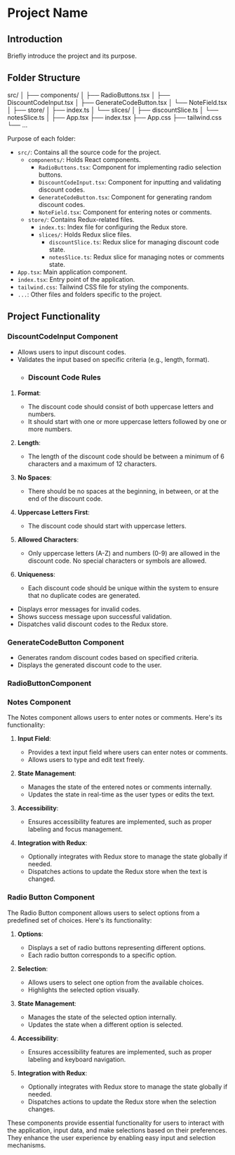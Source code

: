 # Project Name

## Introduction
Briefly introduce the project and its purpose.

## Folder Structure
src/
│
├── components/
│   ├── RadioButtons.tsx
│   ├── DiscountCodeInput.tsx
│   ├── GenerateCodeButton.tsx
│   └── NoteField.tsx
│
├── store/
│   ├── index.ts
│   └── slices/
│       ├── discountSlice.ts
│       └── notesSlice.ts
│
├── App.tsx
├── index.tsx
├── App.css
├── tailwind.css
└── ...

Purpose of each folder:

- `src/`: Contains all the source code for the project.
  - `components/`: Holds React components.
    - `RadioButtons.tsx`: Component for implementing radio selection buttons.
    - `DiscountCodeInput.tsx`: Component for inputting and validating discount codes.
    - `GenerateCodeButton.tsx`: Component for generating random discount codes.
    - `NoteField.tsx`: Component for entering notes or comments.
  - `store/`: Contains Redux-related files.
    - `index.ts`: Index file for configuring the Redux store.
    - `slices/`: Holds Redux slice files.
      - `discountSlice.ts`: Redux slice for managing discount code state.
      - `notesSlice.ts`: Redux slice for managing notes or comments state.
- `App.tsx`: Main application component.
- `index.tsx`: Entry point of the application.
- `tailwind.css`: Tailwind CSS file for styling the components.
- `...`: Other files and folders specific to the project.

## Project Functionality

### DiscountCodeInput Component
- Allows users to input discount codes.
- Validates the input based on specific criteria (e.g., length, format).
  - ### Discount Code Rules

1. **Format**:
   - The discount code should consist of both uppercase letters and numbers.
   - It should start with one or more uppercase letters followed by one or more numbers.

2. **Length**:
   - The length of the discount code should be between a minimum of 6 characters and a maximum of 12 characters.

3. **No Spaces**:
   - There should be no spaces at the beginning, in between, or at the end of the discount code.

4. **Uppercase Letters First**:
   - The discount code should start with uppercase letters.

5. **Allowed Characters**:
   - Only uppercase letters (A-Z) and numbers (0-9) are allowed in the discount code. No special characters or symbols are allowed.

6. **Uniqueness**:
   - Each discount code should be unique within the system to ensure that no duplicate codes are generated.
- Displays error messages for invalid codes.
- Shows success message upon successful validation.
- Dispatches valid discount codes to the Redux store.

### GenerateCodeButton Component
- Generates random discount codes based on specified criteria.
- Displays the generated discount code to the user.

### RadioButtonComponent  
### Notes Component

The Notes component allows users to enter notes or comments. Here's its functionality:

1. **Input Field**:
   - Provides a text input field where users can enter notes or comments.
   - Allows users to type and edit text freely.

2. **State Management**:
   - Manages the state of the entered notes or comments internally.
   - Updates the state in real-time as the user types or edits the text.

3. **Accessibility**:
   - Ensures accessibility features are implemented, such as proper labeling and focus management.

4. **Integration with Redux**:
   - Optionally integrates with Redux store to manage the state globally if needed.
   - Dispatches actions to update the Redux store when the text is changed.

### Radio Button Component

The Radio Button component allows users to select options from a predefined set of choices. Here's its functionality:

1. **Options**:
   - Displays a set of radio buttons representing different options.
   - Each radio button corresponds to a specific option.

2. **Selection**:
   - Allows users to select one option from the available choices.
   - Highlights the selected option visually.

3. **State Management**:
   - Manages the state of the selected option internally.
   - Updates the state when a different option is selected.

4. **Accessibility**:
   - Ensures accessibility features are implemented, such as proper labeling and keyboard navigation.

5. **Integration with Redux**:
   - Optionally integrates with Redux store to manage the state globally if needed.
   - Dispatches actions to update the Redux store when the selection changes.

These components provide essential functionality for users to interact with the application, input data, and make selections based on their preferences. They enhance the user experience by enabling easy input and selection mechanisms.
